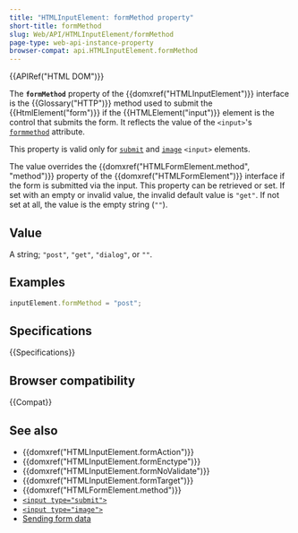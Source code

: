 ```yaml
---
title: "HTMLInputElement: formMethod property"
short-title: formMethod
slug: Web/API/HTMLInputElement/formMethod
page-type: web-api-instance-property
browser-compat: api.HTMLInputElement.formMethod
---
```


{{APIRef("HTML DOM")}}

The **`formMethod`** property of the {{domxref("HTMLInputElement")}} interface is the {{Glossary("HTTP")}} method used to submit the {{HtmlElement("form")}} if the {{HTMLElement("input")}} element is the control that submits the form. It reflects the value of the `<input>`'s [`formmethod`](/en-US/docs/Web/HTML/Reference/Element/input#formmethod) attribute.

This property is valid only for [`submit`](/en-US/docs/Web/HTML/Reference/Element/input/submit) and [`image`](/en-US/docs/Web/HTML/Reference/Element/input/image) `<input>` elements.

The value overrides the {{domxref("HTMLFormElement.method", "method")}} property of the {{domxref("HTMLFormElement")}} interface if the form is submitted via the input. This property can be retrieved or set. If set with an empty or invalid value, the invalid default value is `"get"`. If not set at all, the value is the empty string (`""`).

## Value

A string; `"post"`, `"get"`, `"dialog"`, or `""`.

## Examples

```js
inputElement.formMethod = "post";
```

## Specifications

{{Specifications}}

## Browser compatibility

{{Compat}}

## See also

- {{domxref("HTMLInputElement.formAction")}}
- {{domxref("HTMLInputElement.formEnctype")}}
- {{domxref("HTMLInputElement.formNoValidate")}}
- {{domxref("HTMLInputElement.formTarget")}}
- {{domxref("HTMLFormElement.method")}}
- [`<input type="submit">`](/en-US/docs/Web/HTML/Reference/Element/input/submit)
- [`<input type="image">`](/en-US/docs/Web/HTML/Reference/Element/input/image)
- [Sending form data](/en-US/docs/Learn_web_development/Extensions/Forms/Sending_and_retrieving_form_data)
